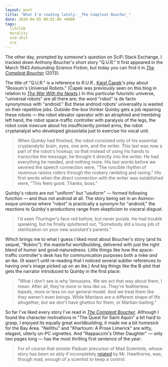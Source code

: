 ```yaml
---
layout: post
title: "What I'm reading lately: _The Compleat Boucher_"
date: 2020-04-05 00:01:00 +0000
tags:
  litclub
  morality
  old-shit
  sre
---
```


The other day, prompted by someone's question on SciFi Stack Exchange, I tracked
down Anthony Boucher's short story "Q.U.R." It first appeared in
the March 1943 _Astounding Science Fiction_, but today you can find
it in [_The Compleat Boucher_](https://amzn.to/2JCqvZA) (2013).

The title of "Q.U.R." is a reference to _R.U.R._,
[Karel Čapek](https://en.wikipedia.org/wiki/Karel_%C4%8Capek)'s play about
"Rossum's Universal Robots." (Čapek was previously seen on this blog in
relation to [_The War With the Newts_](/blog/2019/07/19/blog-roundup/#war-with-the-newts-karel-apek-19).)
In this particular futuristic universe, "universal robots" are all there are;
the word "robot" is de facto synonymous with "android." But these android robots'
universality is wasted on their repetitive jobs. Outside-the-box thinker Quinby
gets a job repairing these robots — the robot elevator operator with an atrophied
and trembling left hand, the robot space-traffic controller with paralysis of the legs,
the robot cook insecure about his insufficiently jointed arms, the robot cryptanalyst
who developed glossolalia just to exercise his vocal unit.

> When Quinby had finished, the robot consisted only of his essential cryptanalytic brain,
> eyes, one arm, and the writer. This last was now a part of the robot's hookup; so
> that instead of using his hands to transcribe the message, he thought it directly
> into the writer. He had everything he needed, and nothing more. His last words
> before we severed the speech connection were, "The runcible rhythm of ravenous raisins
> rollers through the rookery rambling and raving." His first words when the direct
> connection with the writer was established were, "This feels good. Thanks, boss."

Quinby's robots are not "uniform" but "usuform" — formed following function — and thus
not android at all. The story being set in an Asimov-esque universe where "robot" is practically
a synonym for "android," the reactions to Quinby's productions range from skepticism
to visceral disgust.

> I'd seen Thuringer's face red before, but never purple. He had trouble speaking,
> but he finally spluttered out, "Somebody did a lousy job of sterilization on your
> new assistant's parents."

Which brings me to what I guess I liked most about Boucher's story (and its sequel, "Robinc"):
the masterful worldbuilding, delivered with just the right blend of humor and good-naturedness.
Little things like how the space-traffic controller's desk has for communication purposes
both a mike _and_ an ike. (It wasn't until re-reading that I noticed several subtler references
to having one's image picked up on an ike.) And big things like the B-plot that gets the narrator
introduced to Quinby in the first place:

> "What I don't see is why Venusians. We we act that way about them, I mean.
> After all, they're more or less like us. They're featherless bipeds, more or less
> on our general model. And we treat them like they weren't even beings.
> While Martians are a different shape of life altogether, but we don't have ghettos
> for them, or Martian-baiting."

So far I've liked every story I've read in [_The Compleat Boucher_](https://amzn.to/2JCqvZA).
Although I found the character motivations in "The Quest for Saint Aquin" a bit hard to grasp,
I enjoyed its equally great worldbuilding; it made me a bit homesick for the Bay Area.
"Nellthu" and "Khartoum: A Prose Limerick" are witty, elegant, utterly un-PC vignettes.
And "Rappaccini's Other Daughter" — only two pages long — has the most thrilling first
sentence of the year:

> For of course that sinister Paduan precursor of Mad Scientists, whose story
> has been so ably if incompletely [related](http://www.columbia.edu/itc/english/f1124y-001/resources/Rappaccinis_Daughter.pdf)
> by Mr. Hawthorne, was, though mad, enough of a scientist to keep a control.
